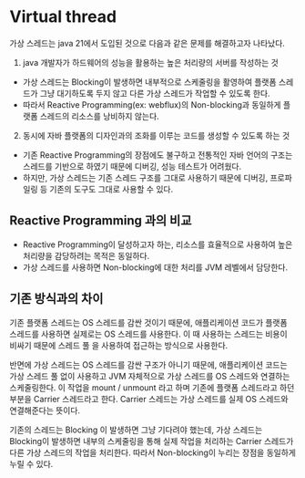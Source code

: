 # Virtual thread

가상 스레드는 java 21에서 도입된 것으로 다음과 같은 문제를 해결하고자 나타났다.

1. java 개발자가 하드웨어의 성능을 활용하는 높은 처리량의 서버를 작성하는 것

- 가상 스레드는 Blocking이 발생하면 내부적으로 스케줄링을 활영하여 플랫폼 스레드가 그냥 대기하도록 두지 않고 다른 가상 스레드가 작업할 수 있도록 한다.
- 따라서 Reactive Programming(ex: webflux)의 Non-blocking과 동일하게 플랫폼 스레드의 리소스를 낭비하지 않는다.

2. 동시에 자바 플랫폼의 디자인과의 조화를 이루는 코드를 생성할 수 있도록 하는 것

- 기존 Reactive Programming의 장점에도 불구하고 전통적인 자바 언어의 구조는 스레드를 기반으로 하였기 때문에 디버깅, 성능 테스트가 어려웠다.
- 하지만, 가상 스레드는 기존 스레드 구조를 그대로 사용하기 때문에 디버깅, 프로파일링 등 기존의 도구도 그대로 사용할 수 있다.

## Reactive Programming 과의 비교

- Reactive Programming이 달성하고자 하는, 리소스를 효율적으로 사용하여 높은 처리량을 감당하려는 목적은 동일하다.
- 가상 스레드를 사용하면 Non-blocking에 대한 처리를 JVM 레벨에서 담당한다.

## 기존 방식과의 차이

기존 플랫폼 스레드는 OS 스레드를 감싼 것이기 때문에, 
애플리케이션 코드가 플랫폼 스레드를 사용하면 실제로는 OS 스레드를 사용한다.
이 때 사용하는 스레드는 비용이 비싸기 때문에 스레드 풀 을 사용하여 접근하는 방식으로 사용한다.

반면에 가상 스레드는 OS 스레드를 감싼 구조가 아니기 때문에, 
애플리케이션 코드는 가상 스레드 풀 없이 사용하고 JVM 자체적으로 가상 스레드를 OS 스레드와 연결하는 스케줄링한다. 
이 작업을 mount / unmount 라고 하며 기존에 플랫폼 스레드라고 하던 부분을 Carrier 스레드라고 한다.
Carrier 스레드는 가상 스레드를 실제 OS 스레드와 연결해준다는 뜻이다.

기존의 스레드는 Blocking 이 발생하면 그냥 기다려야 했는데, 
가상 스레드는 Blocking이 발생하면 내부의 스케줄링을 통해 실제 작업을 처리하는 Carrier 스레드가 다른 가상 스레드의 작업을 처리한다. 
따라서 Non-blocking이 누리는 장점을 동일하게 누릴 수 있다. 